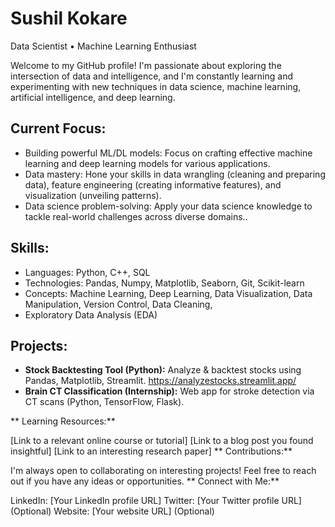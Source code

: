 # Sushil Kokare

Data Scientist • Machine Learning Enthusiast

Welcome to my GitHub profile! I'm passionate about exploring the intersection of data and intelligence, and I'm constantly learning and experimenting with new techniques in data science, machine learning, artificial intelligence, and deep learning.

## Current Focus:

- Building powerful ML/DL models: Focus on crafting effective machine learning and deep learning models for various applications.
- Data mastery: Hone your skills in data wrangling (cleaning and preparing data), feature engineering (creating informative features), and visualization (unveiling patterns).
- Data science problem-solving: Apply your data science knowledge to tackle real-world challenges across diverse domains..

## Skills:

- Languages: Python, C++, SQL
- Technologies: Pandas, Numpy, Matplotlib, Seaborn, Git, Scikit-learn
- Concepts: Machine Learning, Deep Learning, Data Visualization, Data Manipulation, Version Control, Data Cleaning,
- Exploratory Data Analysis (EDA)

## Projects:

- **Stock Backtesting Tool (Python):** Analyze & backtest stocks using Pandas, Matplotlib, Streamlit. https://analyzestocks.streamlit.app/ 
- **Brain CT Classification (Internship):** Web app for stroke detection via CT scans (Python, TensorFlow, Flask). 


** Learning Resources:**

[Link to a relevant online course or tutorial]
[Link to a blog post you found insightful]
[Link to an interesting research paper]
** Contributions:**

I'm always open to collaborating on interesting projects! Feel free to reach out if you have any ideas or opportunities.
** Connect with Me:**

LinkedIn: [Your LinkedIn profile URL]
Twitter: [Your Twitter profile URL] (Optional)
Website: [Your website URL] (Optional)
